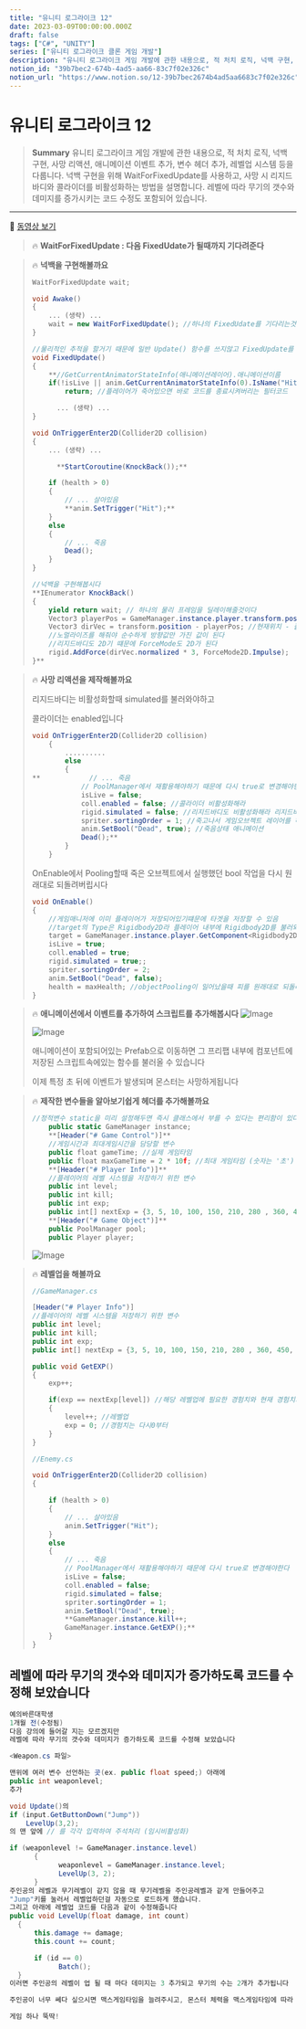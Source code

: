 ```yaml
---
title: "유니티 로그라이크 12"
date: 2023-03-09T00:00:00.000Z
draft: false
tags: ["C#", "UNITY"]
series: ["유니티 로그라이크 클론 게임 개발"]
description: "유니티 로그라이크 게임 개발에 관한 내용으로, 적 처치 로직, 넉백 구현, 사망 리액션, 애니메이션 이벤트 추가, 변수 헤더 추가, 레벨업 시스템 등을 다룹니다. 넉백 구현을 위해 WaitForFixedUpdate를 사용하고, 사망 시 리지드바디와 콜라이더를 비활성화하는 방법을 설명합니다. 레벨에 따라 무기의 갯수와 데미지를 증가시키는 코드 수정도 포함되어 있습니다."
notion_id: "39b7bec2-674b-4ad5-aa66-83c7f02e326c"
notion_url: "https://www.notion.so/12-39b7bec2674b4ad5aa6683c7f02e326c"
---
```


# 유니티 로그라이크 12

> **Summary**
> 유니티 로그라이크 게임 개발에 관한 내용으로, 적 처치 로직, 넉백 구현, 사망 리액션, 애니메이션 이벤트 추가, 변수 헤더 추가, 레벨업 시스템 등을 다룹니다. 넉백 구현을 위해 WaitForFixedUpdate를 사용하고, 사망 시 리지드바디와 콜라이더를 비활성화하는 방법을 설명합니다. 레벨에 따라 무기의 갯수와 데미지를 증가시키는 코드 수정도 포함되어 있습니다.

---

🎥 [동영상 보기](https://www.youtube.com/watch?v=JRaIlTEmvHY&list=PLO-mt5Iu5TeZF8xMHqtT_DhAPKmjF6i3x&index=12)

> 🔥 **WaitForFixedUpdate : 다음 FixedUdate가 될때까지 기다려준다**

> 🔥 **넉백을 구현해볼까요**
> ```c#
> WaitForFixedUpdate wait;
>
> void Awake()
> {
>     ... (생략) ...
>     wait = new WaitForFixedUpdate(); //하나의 FixedUdate를 기다리는것이기때문에 매개변수는 따로 X
> }
>
> //물리적인 추적을 할거기 때문에 일반 Update() 함수를 쓰지않고 FixedUpdate를 사용할것임
> void FixedUpdate()
> {
>     **//GetCurrentAnimatorStateInfo(애니메이션레이어).애니메이션이름
>     if(!isLive || anim.GetCurrentAnimatorStateInfo(0).IsName("Hit"))**
>         return; //플레이어가 죽어있으면 바로 코드를 종료시켜버리는 필터코드
>
> 		... (생략) ...
> }
>
> void OnTriggerEnter2D(Collider2D collision) 
> {
>     ... (생략) ...
>
> 		**StartCoroutine(KnockBack());**		
>
>     if (health > 0)
>     {
>         // ... 살아있음
>         **anim.SetTrigger("Hit");**
>     }
>     else
>     {
>         // ... 죽음
>         Dead();
>     }
> }
>
> //넉백을 구현해봅시다
> **IEnumerator KnockBack()
> {
>     yield return wait; // 하나의 물리 프레임을 딜레이해줄것이다
>     Vector3 playerPos = GameManager.instance.player.transform.position;
>     Vector3 dirVec = transform.position - playerPos; //현재위치 - 플레이어 위치
>     //노멀라이즈를 해줘야 순수하게 방향값만 가진 값이 된다
>     //리지드바디도 2D기 떄문에 ForceMode도 2D가 된다
>     rigid.AddForce(dirVec.normalized * 3, ForceMode2D.Impulse);
> }**
> ```
>
>

> 🔥 **사망 리액션을 제작해볼까요**
>
> 리지드바디는 비활성화할때 simulated를 불러와야하고
>
> 콜라이더는 enabled입니다
>
>
> ```c#
> void OnTriggerEnter2D(Collider2D collision) 
>     {
>         ..........
>         else
>         {
> **            // ... 죽음
>             // PoolManager에서 재활용해야하기 때문에 다시 true로 변경해야한다
>             isLive = false;
>             coll.enabled = false; //콜라이더 비활성화해라
>             rigid.simulated = false; //리지드바디도 비활성화해라 리지드바디는 simulated로 꺼야한다
>             spriter.sortingOrder = 1; //죽고나서 게임오브젝트 레이어를 하나 낮춘다
>             anim.SetBool("Dead", true); //죽음상태 애니메이션
>             Dead();**
>         }
>     }
> ```
>
> OnEnable에서 Pooling할때 죽은 오브젝트에서 실행했던 bool 작업을 다시 원래대로 되돌려버립시다
>
> ```c#
> void OnEnable()
> {
>     //게임매니저에 이미 플레이어가 저장되어있기떄문에 타겟을 저장할 수 있음
>     //target의 Type은 Rigidbody2D라 플레이어 내부에 Rigidbody2D를 불러와야한다
>     target = GameManager.instance.player.GetComponent<Rigidbody2D>();
>     isLive = true;
>     coll.enabled = true;
>     rigid.simulated = true;;
>     spriter.sortingOrder = 2;
>     anim.SetBool("Dead", false);
>     health = maxHealth; //objectPooling이 일어났을때 피를 원래대로 되돌리기 위해서 maxHealth를 넣어줌
> }
> ```
>
>

> 🔥 **애니메이션에서 이벤트를 추가하여 스크립트를 추가해봅시다**
> ![Image](https://prod-files-secure.s3.us-west-2.amazonaws.com/09ccd4d5-876c-4bba-bbdf-cc77a0a11257/dd4343bb-9b51-49d1-a9da-35869878a516/Untitled.png?X-Amz-Algorithm=AWS4-HMAC-SHA256&X-Amz-Content-Sha256=UNSIGNED-PAYLOAD&X-Amz-Credential=ASIAZI2LB4664UMVKXK6%2F20250724%2Fus-west-2%2Fs3%2Faws4_request&X-Amz-Date=20250724T102205Z&X-Amz-Expires=3600&X-Amz-Security-Token=IQoJb3JpZ2luX2VjEAIaCXVzLXdlc3QtMiJGMEQCIGdH0OG0%2FJWsI9s6X8dX2RNpnFlhpo3byE2gYiqTsqWDAiAlvmCq5F0aixyMMz1lbfWkJvyDilzj1oT5cht%2BGjFtPSr%2FAwgqEAAaDDYzNzQyMzE4MzgwNSIMdrTqVCgAZ5BavYvwKtwDmXjb%2BTtr5nNU73dI22DqRIXe9qqrErT9kZGCMbhaa6bNHdiHwSvXk7JuTTMxJgtOtbdmu%2Btu%2BOzyZVxcgrsSFk2CZrBSb5Gdjb4xC%2FV4oWactYTJpUSTz6c5SYJtKvu9484%2FY8sS2or5wgScP2rdxwZg1%2BXVhUXiuhrwkVzJsGRfTPNYw%2BBSw0By7lzaBEawDcBOQn%2FKrqzJ0ou%2FuOluoRl%2BZxdInUZzAE1Jh4P8vL4xNy49rbbACszeghzPLN7Xvzc7sXJUT%2BvfYyLcMOPh7GE8JespiFnG4OThBnXA%2ForNHd31ckeX%2Bl3zp8wRgoaTMkmx9%2BZaqBrG5x3OaKv1CMY5RGBCunVXDHm85YCbw56URN1mOqpcvNfyLLaLjspBSPjFijDUQ03R0TPgu9A0uh67YEt0SyuxIPBwuRISUt1Bt%2F8tNlTlulZra9qB%2FGs4p2Yi6PKpUheRYMv0JIR4HBuuS%2BjEyoTHB3YWkPXJDSA9SP4VbcLxR7TWEmbuuxap9JAyKwboFQjI1QTD6a%2FL5zZXWuDxrN1nhCMNJXA8sJGaPGhCTWgGUFpCTfc9YBQENaOxcjB05e22UGIjFtuIiE0GIPN9LCNIaO99kWjcuyyVyBkkWgerFGDpHiswmfaHxAY6pgFcKqo9oySJb6sBZmZ39dIJGhZaCy77P8%2FCq9SNAle6Zml1fs2gROLo6QgEUxSdgn3PkSNFghTQQro9Ayea6CKd7ODd1GWBvPeu3uVUlPo4Hd6IScc2CR8a6rV1QLVFR9iDncvHZ%2FBtyNAHSjoSzEYWu1XNu4R%2FIl2tPQII6tfLP4o2Duiw0MFoSTiI977Fzrqvgag7nDGmgVFF%2Ft%2FP0FJyHTh59hhU&X-Amz-Signature=a7660251a80e081cb84df356cc1ddb320b234ee90200bb940cb62ac45add704f&X-Amz-SignedHeaders=host&x-amz-checksum-mode=ENABLED&x-id=GetObject)
>
> ![Image](https://prod-files-secure.s3.us-west-2.amazonaws.com/09ccd4d5-876c-4bba-bbdf-cc77a0a11257/c0258135-ba05-4ef3-b998-36571280666b/Untitled.png?X-Amz-Algorithm=AWS4-HMAC-SHA256&X-Amz-Content-Sha256=UNSIGNED-PAYLOAD&X-Amz-Credential=ASIAZI2LB4664UMVKXK6%2F20250724%2Fus-west-2%2Fs3%2Faws4_request&X-Amz-Date=20250724T102205Z&X-Amz-Expires=3600&X-Amz-Security-Token=IQoJb3JpZ2luX2VjEAIaCXVzLXdlc3QtMiJGMEQCIGdH0OG0%2FJWsI9s6X8dX2RNpnFlhpo3byE2gYiqTsqWDAiAlvmCq5F0aixyMMz1lbfWkJvyDilzj1oT5cht%2BGjFtPSr%2FAwgqEAAaDDYzNzQyMzE4MzgwNSIMdrTqVCgAZ5BavYvwKtwDmXjb%2BTtr5nNU73dI22DqRIXe9qqrErT9kZGCMbhaa6bNHdiHwSvXk7JuTTMxJgtOtbdmu%2Btu%2BOzyZVxcgrsSFk2CZrBSb5Gdjb4xC%2FV4oWactYTJpUSTz6c5SYJtKvu9484%2FY8sS2or5wgScP2rdxwZg1%2BXVhUXiuhrwkVzJsGRfTPNYw%2BBSw0By7lzaBEawDcBOQn%2FKrqzJ0ou%2FuOluoRl%2BZxdInUZzAE1Jh4P8vL4xNy49rbbACszeghzPLN7Xvzc7sXJUT%2BvfYyLcMOPh7GE8JespiFnG4OThBnXA%2ForNHd31ckeX%2Bl3zp8wRgoaTMkmx9%2BZaqBrG5x3OaKv1CMY5RGBCunVXDHm85YCbw56URN1mOqpcvNfyLLaLjspBSPjFijDUQ03R0TPgu9A0uh67YEt0SyuxIPBwuRISUt1Bt%2F8tNlTlulZra9qB%2FGs4p2Yi6PKpUheRYMv0JIR4HBuuS%2BjEyoTHB3YWkPXJDSA9SP4VbcLxR7TWEmbuuxap9JAyKwboFQjI1QTD6a%2FL5zZXWuDxrN1nhCMNJXA8sJGaPGhCTWgGUFpCTfc9YBQENaOxcjB05e22UGIjFtuIiE0GIPN9LCNIaO99kWjcuyyVyBkkWgerFGDpHiswmfaHxAY6pgFcKqo9oySJb6sBZmZ39dIJGhZaCy77P8%2FCq9SNAle6Zml1fs2gROLo6QgEUxSdgn3PkSNFghTQQro9Ayea6CKd7ODd1GWBvPeu3uVUlPo4Hd6IScc2CR8a6rV1QLVFR9iDncvHZ%2FBtyNAHSjoSzEYWu1XNu4R%2FIl2tPQII6tfLP4o2Duiw0MFoSTiI977Fzrqvgag7nDGmgVFF%2Ft%2FP0FJyHTh59hhU&X-Amz-Signature=96b3369577f4e5020541364e493acec106e20e8e90973d3db7e0aa90f844ddbc&X-Amz-SignedHeaders=host&x-amz-checksum-mode=ENABLED&x-id=GetObject)
>
> 애니메이션이 포함되어있는 Prefab으로 이동하면 그 프리팹 내부에 컴포넌트에 저장된 스크립트속에있는 함수를 불러올 수 있습니다
>
>
> 이제 특정 초 뒤에 이벤트가 발생되며 몬스터는 사망하게됩니다
>
>

> 🔥 **제작한 변수들을 알아보기쉽게 헤더를 추가해볼까요**
> ```javascript
> //정적변수 static을 미리 설정해두면 즉시 클래스에서 부를 수 있다는 편리함이 있다
>     public static GameManager instance;
>     **[Header("# Game Control")]**
>     //게임시간과 최대게임시간을 담당할 변수
>     public float gameTime; //실제 게임타임
>     public float maxGameTime = 2 * 10f; //최대 게임타임 (숫자는 '초')
>     **[Header("# Player Info")]**
>     //플레이어의 레벨 시스템을 저장하기 위한 변수
>     public int level;
>     public int kill;
>     public int exp;
>     public int[] nextExp = {3, 5, 10, 100, 150, 210, 280 , 360, 450, 600};
>     **[Header("# Game Object")]**
>     public PoolManager pool;
>     public Player player;
> ```
>
> ![Image](https://prod-files-secure.s3.us-west-2.amazonaws.com/09ccd4d5-876c-4bba-bbdf-cc77a0a11257/2ac3e2ca-2a8f-4b61-bf9e-4e004129cdd9/Untitled.png?X-Amz-Algorithm=AWS4-HMAC-SHA256&X-Amz-Content-Sha256=UNSIGNED-PAYLOAD&X-Amz-Credential=ASIAZI2LB466RK4F5D7L%2F20250724%2Fus-west-2%2Fs3%2Faws4_request&X-Amz-Date=20250724T102205Z&X-Amz-Expires=3600&X-Amz-Security-Token=IQoJb3JpZ2luX2VjEAIaCXVzLXdlc3QtMiJHMEUCICIcrPR%2Faq88Vdi6uREvRbxRQ5F82s6hOUbne2w%2BsKlZAiEAgQ6pMZFubbMzB8lbtKtrPHRVyn6tTaf8NCZXSlj9UEUq%2FwMIKhAAGgw2Mzc0MjMxODM4MDUiDGSSZ4kS18QofVo7rircAzRFQe8oUTXqywRXOlSfSei3xpEJnh19SoJn08%2FlFolHruFQGXH1FPfJCEJCQ%2FuYPeN24DJNhu4Ra0fkfCWPUS07M%2Fvk2MPXEj9y3rcCXR4EFM3H7O1ZDHND6%2Fp4NWaDMyTZGsePVHyDDhpM4MI2VGHF0N8JQ9XzH4Lmmiv0SbQf3%2F%2FWLcZ8F441VssT7LqbDjpvzsPofjYz9YUUzm%2BjeRdnZRR2yWvLqVzic%2B3OT3tn0THCr2za1s8BZx0bmocDNKklCBN6E4FxFQt9AaFSSz9GHUXMWRR1Sl1LxpWvpZLeuZARKH5T97IZihJ5pxmgcWdRmVCybHxbywn0XiZNKTyeRpppK6juOCo9qt9Jr1THpzNG34l4AsujH7Kn67ssprbCBE79lgWIjmJJK1t7G8ao4nHKcRG0ukWL66U9smst4ufbpq3jKKmRXrY97aorJNTdBrFkNi6fK930XlOzdhMzKp%2BS9M1%2FUiDxnWzRe8MOeEd0ZTJKx0iDuE3CTqZi26nLuqBvzjvhR9d2CrwGyIsCOWrHlFEBH9diLFJLFBx4ne8%2BPMVqM087d1RiNCO9rt4HDOcwNtRYdFA42oSgeqfe4tYhP7RF9Z%2FeEs7F5moTw4WQOK%2FIHBP362WUMJL2h8QGOqUBp5TDqFkD4buHl96akL8jfCAGHq5NjXW1hLnq7iyZS1%2Fq1OTWh6qVTp5Rc5qnbYQY0A8C2J2OuchsNB9Sc5qmBwayVye8wclQ9%2BN8OXAhwO%2BWvrPS27HaP2HEQH5dt72cmNyLi3rdbAJDcqaeepL8E3FJ8bvanEjUt%2BaFpqk8lJb%2FXAOAJAWTpCZDQepy53UEQLkqnmzUbo18lEawVwhUwpK2e19i&X-Amz-Signature=f9a59b40f1abdf79a3556c046fbbb7e24e29c35c6cf6280a42a5d64e7307cac3&X-Amz-SignedHeaders=host&x-amz-checksum-mode=ENABLED&x-id=GetObject)
>
>

> 🔥 **레벨업을 해볼까요**
> ```c#
> //GameManager.cs
>
> [Header("# Player Info")]
> //플레이어의 레벨 시스템을 저장하기 위한 변수
> public int level;
> public int kill;
> public int exp;
> public int[] nextExp = {3, 5, 10, 100, 150, 210, 280 , 360, 450, 600};
>
> public void GetEXP()
> {
>     exp++;
>
>     if(exp == nextExp[level]) //해당 레벨업에 필요한 경험치와 현재 경험치가 같다면
>     {
>         level++; //레벨업
>         exp = 0; //경험치는 다시0부터
>     }
> }
> ```
>
> ```c#
> //Enemy.cs
>
> void OnTriggerEnter2D(Collider2D collision) 
> {
>
>     if (health > 0)
>     {
>         // ... 살아있음
>         anim.SetTrigger("Hit");
>     }
>     else
>     {
>         // ... 죽음
>         // PoolManager에서 재활용해야하기 때문에 다시 true로 변경해야한다
>         isLive = false;
>         coll.enabled = false;
>         rigid.simulated = false;
>         spriter.sortingOrder = 1;
>         anim.SetBool("Dead", true);
>         **GameManager.instance.kill++;
>         GameManager.instance.GetEXP();**
>     }
> }
> ```
>
>

## 레벨에 따라 무기의 갯수와 데미지가 증가하도록 코드를 수정해 보았습니다


```c#
예의바른대학생
1개월 전(수정됨)
다음 강의에 들어갈 지는 모르겠지만
레벨에 따라 무기의 갯수와 데미지가 증가하도록 코드를 수정해 보았습니다

<Weapon.cs 파일>

맨위에 여러 변수 선언하는 곳(ex. public float speed;) 아래에
public int weaponlevel; 
추가 

void Update()의 
if (input.GetButtonDown("Jump"))
    LevelUp(3,2);
의 맨 앞에 // 를 각각 입력하여 주석처리 (임시비활성화)

if (weaponlevel != GameManager.instance.level)
      {
            weaponlevel = GameManager.instance.level;
            LevelUp(3, 2);
      }
주인공의 레벨과 무기레벨이 같지 않을 때 무기레벨을 주인공레벨과 같게 만들어주고
"Jump"키를 눌러서 레벨업하던걸 자동으로 로드하게 했습니다.
그리고 아래에 레벨업 코드를 다음과 같이 수정해줍니다
public void LevelUp(float damage, int count)
  {
      this.damage += damage;
      this.count += count;

      if (id == 0)
            Batch();
  }
이러면 주인공의 레벨이 업 될 때 마다 데미지는 3 추가되고 무기의 수는 2개가 추가됩니다

주인공이 너무 쎄다 싶으시면 맥스게임타임을 늘려주시고, 몬스터 체력을 맥스게임타임에 따라 조금씩 증가시키는 스크립트도 추가하신다면,,,,,

게임 하나 뚝딱!
```

